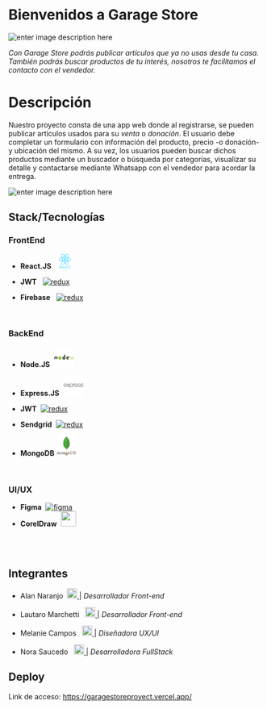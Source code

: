# Bienvenidos a Garage Store
![enter image description here](https://images-ext-1.discordapp.net/external/QAHwcqq9tenFql8VzvTm_vVxxEAFAql1TAPcQStbEu8/https/i.imgur.com/GoRFXKW.png?width=824&height=471)

*Con Garage Store podrás publicar artículos que ya no usas desde tu casa. 
También podrás buscar productos de tu interés, nosotros te facilitamos el contacto con el vendedor.* 

# Descripción

Nuestro proyecto consta de una app web donde al registrarse, se pueden publicar artículos usados para su *venta* o *donación*. El usuario debe completar un formulario con información del producto, precio -o donación- y ubicación del mismo.
A su vez, los usuarios pueden buscar dichos productos mediante un buscador o búsqueda por categorías, visualizar su detalle y contactarse mediante Whatsapp con el vendedor para acordar la entrega.

![enter image description here](https://cdn.discordapp.com/attachments/1003682527938097226/1014335756367560734/Slide_16_9_-_2.png)

 
##  **Stack/Tecnologías**

###  **FrontEnd**

- **React.JS** &nbsp; <a href="https://reactjs.org/" rel="nofollow"> <img src="https://raw.githubusercontent.com/devicons/devicon/master/icons/react/react-original-wordmark.svg" alt="reactjs" width="30" height="30" style="max-width: 100%;"> </a>

- **JWT** &nbsp; <a href="https://jwt.io/" rel="nofollow"> <img src="https://img.icons8.com/color/480/java-web-token.png" alt="redux" width="30" height="30" style="max-width: 100%;"> </a>

- **Firebase** &nbsp; <a href="https://firebase.google.com/" rel="nofollow"> <img src="https://firebase.google.com/static/downloads/brand-guidelines/PNG/logo-vertical.png?hl=es-419" alt="redux" width="30" height="40" style="max-width: 100%;"> </a>



<br>

###  **BackEnd**

- **Node.JS**&nbsp; <a href="https://nodejs.org" rel="nofollow"> <img src="https://raw.githubusercontent.com/devicons/devicon/master/icons/nodejs/nodejs-original-wordmark.svg" alt="nodejs" width="40" height="40" style="max-width: 100%;"> </a>

- **Express.JS**&nbsp; <a href="https://expressjs.com" rel="nofollow"> <img src="https://raw.githubusercontent.com/devicons/devicon/master/icons/express/express-original-wordmark.svg" alt="express" width="40" height="40" style="max-width: 100%;"> </a>
- **JWT**&nbsp; <a href="https://jwt.io/" rel="nofollow"> <img src="https://img.icons8.com/color/480/java-web-token.png" alt="redux" width="30" height="30" style="max-width: 100%;"> </a>
- **Sendgrid**&nbsp; <a href="https://sendgrid.com/" rel="nofollow"> <img src="https://seeklogo.com/images/S/sendgrid-logo-7574E52082-seeklogo.com.png" alt="redux" width="30" height="30" style="max-width: 100%;"> </a>

- **MongoDB** <a href="https://www.mongodb.com/" rel="nofollow"> <img src="https://raw.githubusercontent.com/devicons/devicon/master/icons/mongodb/mongodb-original-wordmark.svg" alt="mongodb" width="40" height="40" style="max-width: 100%;"> </a>

<br>


###  **UI/UX**

- **Figma**&nbsp; <a href="https://www.figma.com/" rel="nofollow"> <img src="https://camo.githubusercontent.com/ed93c2b000a76ceaad1503e7eb9356591b885227e82a36a005b9d3498b303ba5/68747470733a2f2f7777772e766563746f726c6f676f2e7a6f6e652f6c6f676f732f6669676d612f6669676d612d69636f6e2e737667" alt="figma" width="25" height="25" data-canonical-src="https://www.vectorlogo.zone/logos/figma/figma-icon.svg" style="max-width: 100%;"> </a>
- **CorelDraw**&nbsp; <a href="https://www.coreldraw.com/" rel="nofollow"> <img src="https://www.coreldraw.com/static/cdgs/product_content/product-icons/cdgs/cdgs2021-icon-250x250.png" width="30" height="30" data-canonical-src="https://www.vectorlogo.zone/logos/figma/figma-icon.svg" style="max-width: 100%;"> </a>

<br><br>

## Integrantes

 -  Alan Naranjo&nbsp; <a href="https://www.linkedin.com/in/alann3009200330092003/" rel="nofollow"> <img src="https://play-lh.googleusercontent.com/kMofEFLjobZy_bCuaiDogzBcUT-dz3BBbOrIEjJ-hqOabjK8ieuevGe6wlTD15QzOqw" width="20" height="20" data-canonical-src="https://www.vectorlogo.zone/logos/figma/figma-icon.svg" style="max-width: 100%;"> </a>  | *Desarrollador Front-end* 

 - Lautaro Marchetti &nbsp; <a href="https://www.linkedin.com/in/marchettila/" rel="nofollow"> <img src="https://play-lh.googleusercontent.com/kMofEFLjobZy_bCuaiDogzBcUT-dz3BBbOrIEjJ-hqOabjK8ieuevGe6wlTD15QzOqw" width="20" height="20" data-canonical-src="https://www.vectorlogo.zone/logos/figma/figma-icon.svg" style="max-width: 100%;"> </a> | *Desarrollador Front-end*

 - Melanie Campos &nbsp; <a href="https://www.linkedin.com/in/melanie-campos-9983b0238/" rel="nofollow"> <img src="https://play-lh.googleusercontent.com/kMofEFLjobZy_bCuaiDogzBcUT-dz3BBbOrIEjJ-hqOabjK8ieuevGe6wlTD15QzOqw" width="20" height="20" data-canonical-src="https://www.vectorlogo.zone/logos/figma/figma-icon.svg" style="max-width: 100%;"> </a> | *Diseñadora UX/UI*

 - Nora Saucedo &nbsp; <a href="https://www.linkedin.com/in/nora-patricia-saucedo-6b3746225/"> <img src="https://play-lh.googleusercontent.com/kMofEFLjobZy_bCuaiDogzBcUT-dz3BBbOrIEjJ-hqOabjK8ieuevGe6wlTD15QzOqw" width="20" height="20" data-canonical-src="https://www.vectorlogo.zone/logos/figma/figma-icon.svg" style="max-width: 100%;"> </a> | *Desarrolladora FullStack*

## Deploy

Link de acceso:
https://garagestoreproyect.vercel.app/

